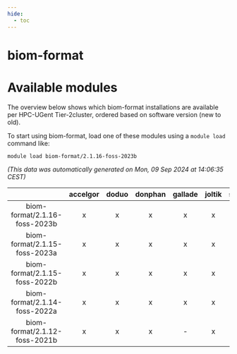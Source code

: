 ```yaml
---
hide:
  - toc
---
```


biom-format
===========

# Available modules


The overview below shows which biom-format installations are available per HPC-UGent Tier-2cluster, ordered based on software version (new to old).

To start using biom-format, load one of these modules using a `module load` command like:

```shell
module load biom-format/2.1.16-foss-2023b
```

*(This data was automatically generated on Mon, 09 Sep 2024 at 14:06:35 CEST)*  

| |accelgor|doduo|donphan|gallade|joltik|shinx|skitty|
| :---: | :---: | :---: | :---: | :---: | :---: | :---: | :---: |
|biom-format/2.1.16-foss-2023b|x|x|x|x|x|x|x|
|biom-format/2.1.15-foss-2023a|x|x|x|x|x|x|x|
|biom-format/2.1.15-foss-2022b|x|x|x|x|x|x|x|
|biom-format/2.1.14-foss-2022a|x|x|x|x|x|-|x|
|biom-format/2.1.12-foss-2021b|x|x|x|-|x|-|x|
